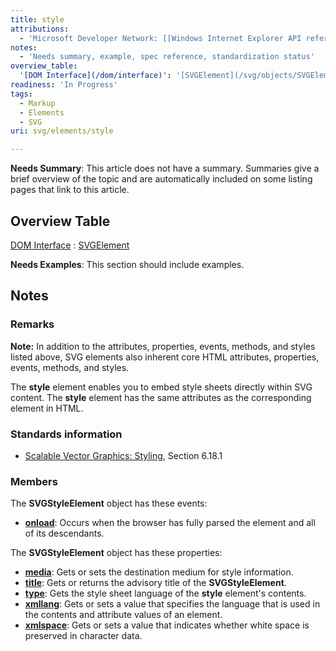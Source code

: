 ```yaml
---
title: style
attributions:
  - 'Microsoft Developer Network: [[Windows Internet Explorer API reference](http://msdn.microsoft.com/en-us/library/ie/hh828809%28v=vs.85%29.aspx) Article]'
notes:
  - 'Needs summary, example, spec reference, standardization status'
overview_table:
  '[DOM Interface](/dom/interface)': '[SVGElement](/svg/objects/SVGElement)'
readiness: 'In Progress'
tags:
  - Markup
  - Elements
  - SVG
uri: svg/elements/style

---
```

**Needs Summary**: This article does not have a summary. Summaries give a brief overview of the topic and are automatically included on some listing pages that link to this article.

## Overview Table

[DOM Interface](/dom/interface)
:   [SVGElement](/svg/objects/SVGElement)

**Needs Examples**: This section should include examples.

## Notes

### Remarks

**Note:** In addition to the attributes, properties, events, methods, and styles listed above, SVG elements also inherent core HTML attributes, properties, events, methods, and styles.

The **style** element enables you to embed style sheets directly within SVG content. The **style** element has the same attributes as the corresponding element in HTML.

### Standards information

-   [Scalable Vector Graphics: Styling](http://go.microsoft.com/fwlink/p/?linkid=204734), Section 6.18.1

### Members

The **SVGStyleElement** object has these events:

-   [**onload**](/svg/events/load): Occurs when the browser has fully parsed the element and all of its descendants.

The **SVGStyleElement** object has these properties:

-   [**media**](/svg/properties/media): Gets or sets the destination medium for style information.
-   [**title**](/svg/properties/title): Gets or returns the advisory title of the **SVGStyleElement**.
-   [**type**](/svg/properties/type_(SVGStyleElement)): Gets the style sheet language of the **style** element's contents.
-   [**xmllang**](/svg/properties/xmllang): Gets or sets a value that specifies the language that is used in the contents and attribute values of an element.
-   [**xmlspace**](/svg/properties/xmlspace): Gets or sets a value that indicates whether white space is preserved in character data.
